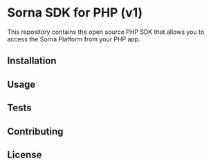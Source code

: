 # Sorna SDK for PHP (v1)


This repository contains the open source PHP SDK that allows you to access the Sorna Platform from your PHP app.


## Installation

## Usage


## Tests

## Contributing


## License



